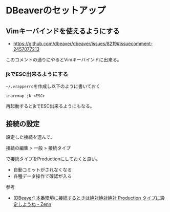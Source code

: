 # DBeaverのセットアップ

## Vimキーバインドを使えるようにする

- https://github.com/dbeaver/dbeaver/issues/8219#issuecomment-2457077213

このコメントの通りにやるとVimキーバインドに出来る。

### jkでESC出来るようにする

`~/.vrapperrc`を作成し以下のように書いておく

```
inoremap jk <ESC>
```

再起動するとjkでESC出来るようにもなる。

## 接続の設定

設定した接続を選んで、

接続の編集 > 一般 > 接続タイプ

で接続タイプをProductionにしておくと良い。

- 自動コミットがされなくなる
- 各種データ操作で確認が入る

参考
- [[DBeaver] 本番環境に接続するときは絶対絶対絶対 Production タイプに設定しようね - Zenn](https://zenn.dev/takashiaihara/articles/85a89b1f5ff02a)


